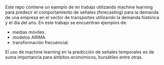 Este repo contiene un ejemplo de mi trabajo utilizando machine learning para predecir el comportamiento de señales (forecasting) para la demanda de una empresa en el sector de transportes utilizando la demanda histórica y el día del año.
En este trabajo se encuentran ejemplos de:
- medias móviles.
- modelos ARIMA.
- transformación frecuencial.

El uso de machine learning en la predicción de señales temporales es de suma importancia para ámbitos económicos, bursátiles entre otras.
